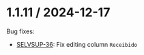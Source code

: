 1.1.11 / 2024-12-17
==================

Bug fixes:
* [SELVSUP-36](https://openlmis.atlassian.net/browse/SELVSUP-36): Fix editing column `Receibido`
